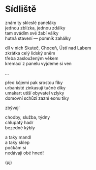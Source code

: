 Sídliště  
========  
  
znám ty skleslé paneláky  
jednou zblízka, jednou zdálky  
tam svádím své žabí války  
hutná stavení — pomník zahálky  
  
dlí v nich Skuteč, Choceň, Ústí nad Labem  
zkrátka celý lidský sněm  
třeba zaslouženým věkem  
kremací z panelu vyjdeme si ven

...

před kójemi pak srostou fíky  
urbanisté zinkasují tučné díky  
umakart utiší obyvatel vzlyky  
domovní schůzí zazní eonu tiky

zbývají

chodby, služba, týdny  
chlupatý hadr  
bezedné kýbly

a taky mandl  
a taky sklep  
počkám si  
nedávají obé hned!
  
(pj)  
  
